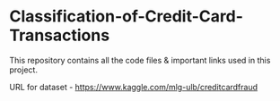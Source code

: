 # Classification-of-Credit-Card-Transactions
This repository contains all the code files &amp; important links used in this project.

URL for dataset - https://www.kaggle.com/mlg-ulb/creditcardfraud
